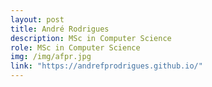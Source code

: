 ```yaml
---
layout: post
title: André Rodrigues
description: MSc in Computer Science
role: MSc in Computer Science
img: /img/afpr.jpg
link: "https://andrefprodrigues.github.io/"
---
```

